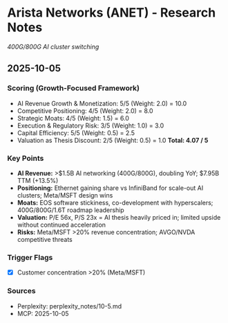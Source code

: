 # Arista Networks (ANET) - Research Notes

*400G/800G AI cluster switching*

## 2025-10-05

### Scoring (Growth-Focused Framework)
- AI Revenue Growth & Monetization: 5/5 (Weight: 2.0) = 10.0
- Competitive Positioning: 4/5 (Weight: 2.0) = 8.0
- Strategic Moats: 4/5 (Weight: 1.5) = 6.0
- Execution & Regulatory Risk: 3/5 (Weight: 1.0) = 3.0
- Capital Efficiency: 5/5 (Weight: 0.5) = 2.5
- Valuation as Thesis Discount: 2/5 (Weight: 0.5) = 1.0
**Total: 4.07 / 5**

### Key Points
- **AI Revenue:** >$1.5B AI networking (400G/800G), doubling YoY; $7.95B TTM (+13.5%)
- **Positioning:** Ethernet gaining share vs InfiniBand for scale-out AI clusters; Meta/MSFT design wins
- **Moats:** EOS software stickiness, co-development with hyperscalers; 400G/800G/1.6T roadmap leadership
- **Valuation:** P/E 56x, P/S 23x = AI thesis heavily priced in; limited upside without continued acceleration
- **Risks:** Meta/MSFT >20% revenue concentration; AVGO/NVDA competitive threats

### Trigger Flags
- [x] Customer concentration >20% (Meta/MSFT)

### Sources
- Perplexity: perplexity_notes/10-5.md
- MCP: 2025-10-05
